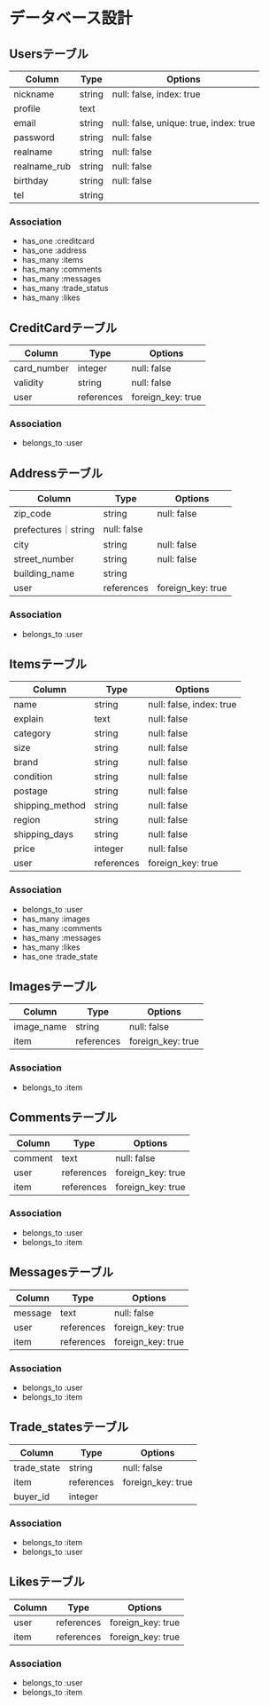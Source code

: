 # データベース設計

## Usersテーブル
|Column|Type|Options|
|------|----|-------|
|nickname|string|null: false, index: true|
|profile|text||
|email|string|null: false, unique: true, index: true|
|password|string|null: false|
|realname|string|null: false|
|realname_rub|string|null: false|
|birthday|string|null: false|
|tel|string||

### Association
- has_one  :creditcard
- has_one  :address
- has_many :items
- has_many :comments
- has_many :messages
- has_many :trade_status
- has_many :likes

## CreditCardテーブル
|Column|Type|Options|
|------|----|-------|
|card_number|integer|null: false|
|validity|string|null: false|
|user|references|foreign_key: true|

### Association
- belongs_to :user

## Addressテーブル
|Column|Type|Options|
|------|----|-------|
|zip_code|string|null: false|
|prefectures｜string|null: false|
|city|string|null: false|
|street_number|string|null: false|
|building_name|string||
|user|references|foreign_key: true|

### Association
- belongs_to :user

## Itemsテーブル
|Column|Type|Options|
|------|----|-------|
|name|string|null: false, index: true|
|explain|text|null: false|
|category|string|null: false|
|size|string|null: false|
|brand|string|null: false|
|condition|string|null: false|
|postage|string|null: false|
|shipping_method|string|null: false|
|region|string|null: false|
|shipping_days|string|null: false|
|price|integer|null: false|
|user|references|foreign_key: true|

### Association
- belongs_to :user
- has_many   :images
- has_many   :comments
- has_many   :messages
- has_many   :likes
- has_one    :trade_state

## Imagesテーブル
|Column|Type|Options|
|------|----|-------|
|image_name|string|null: false|
|item|references|foreign_key: true|

### Association
- belongs_to :item

## Commentsテーブル
|Column|Type|Options|
|------|----|-------|
|comment|text|null: false|
|user|references|foreign_key: true|
|item|references|foreign_key: true|

### Association
- belongs_to :user
- belongs_to :item

## Messagesテーブル
|Column|Type|Options|
|------|----|-------|
|message|text|null: false|
|user|references|foreign_key: true|
|item|references|foreign_key: true|

### Association
- belongs_to :user
- belongs_to :item

## Trade_statesテーブル
|Column|Type|Options|
|------|----|-------|
|trade_state|string|null: false|
|item|references|foreign_key: true|
|buyer_id|integer||

### Association
- belongs_to :item
- belongs_to :user

## Likesテーブル
|Column|Type|Options|
|------|----|-------|
|user|references|foreign_key: true|
|item|references|foreign_key: true|

### Association
- belongs_to :user
- belongs_to :item


